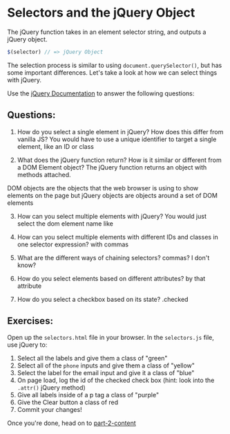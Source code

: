 # Selectors and the jQuery Object

The jQuery function takes in an element selector string, and outputs a jQuery object.

```JavaScript
$(selector) // => jQuery Object

```

The selection process is similar to using `document.querySelector()`, but has some important differences. Let's take a look at how we can select things with jQuery.

Use the [jQuery Documentation](https://api.jquery.com/) to answer the following questions:

## Questions:
1. How do you select a single element in jQuery? How does this differ from vanilla JS? You would have to use a unique identifier to target a single element, like an ID or class

2. What does the jQuery function return? How is it similar or different from a DOM Element object? The jQuery function returns an object with methods attached. 

DOM objects are the objects that the web browser is using to show elements on the page but jQuery objects are objects around a set of DOM elements

3. How can you select multiple elements with jQuery? You would just select the dom element name like <p> 

4. How can you select multiple elements with different IDs and classes in one selector expression? with commas

5. What are the different ways of chaining selectors? commas? I don't know?

6. How do you select elements based on different attributes? by that attribute

7. How do you select a checkbox based on its state? .checked


## Exercises:
Open up the `selectors.html` file in your browser.
In the `selectors.js` file, use jQuery to:
1. Select all the labels and give them a class of "green"
2. Select all of the `phone` inputs and give them a class of "yellow"
3. Select the label for the email input and give it a class of "blue"
4. On page load, log the id of the checked check box (hint: look into the `.attr()` jQuery method)
5. Give all labels inside of a p tag a class of "purple"
6. Give the Clear button a class of red
7. Commit your changes!

Once you're done, head on to [part-2-content](../part-2-content/README.md)
